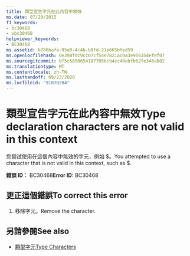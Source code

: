 ```yaml
---
title: 類型宣告字元在此內容中無效
ms.date: 07/20/2015
f1_keywords:
- bc30468
- vbc30468
helpviewer_keywords:
- BC30468
ms.assetid: b786bafa-95e0-4c4b-b8fd-21e665bfed59
ms.openlocfilehash: 0e398fdc9cc07cf54e7821ac0a3e956354efef07
ms.sourcegitcommit: bf5c5850654187705bc94cc40ebfb62fe346ab02
ms.translationtype: MT
ms.contentlocale: zh-TW
ms.lasthandoff: 09/23/2020
ms.locfileid: "91070204"
---
```

# <a name="type-declaration-characters-are-not-valid-in-this-context"></a><span data-ttu-id="9f459-102">類型宣告字元在此內容中無效</span><span class="sxs-lookup"><span data-stu-id="9f459-102">Type declaration characters are not valid in this context</span></span>

<span data-ttu-id="9f459-103">您嘗試使用在這個內容中無效的字元，例如 $。</span><span class="sxs-lookup"><span data-stu-id="9f459-103">You attempted to use a character that is not valid in this context, such as $.</span></span>  
  
 <span data-ttu-id="9f459-104">**錯誤 ID︰** BC30468</span><span class="sxs-lookup"><span data-stu-id="9f459-104">**Error ID:** BC30468</span></span>  
  
## <a name="to-correct-this-error"></a><span data-ttu-id="9f459-105">更正這個錯誤</span><span class="sxs-lookup"><span data-stu-id="9f459-105">To correct this error</span></span>  
  
1. <span data-ttu-id="9f459-106">移除字元。</span><span class="sxs-lookup"><span data-stu-id="9f459-106">Remove the character.</span></span>  
  
## <a name="see-also"></a><span data-ttu-id="9f459-107">另請參閱</span><span class="sxs-lookup"><span data-stu-id="9f459-107">See also</span></span>

- [<span data-ttu-id="9f459-108">類型字元</span><span class="sxs-lookup"><span data-stu-id="9f459-108">Type Characters</span></span>](../programming-guide/language-features/data-types/type-characters.md)
